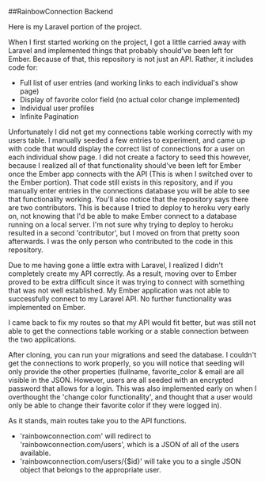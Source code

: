 ##RainbowConnection Backend

Here is my Laravel portion of the project.

When I first started working on the project, I got a little carried away with Laravel and implemented things that probably should've been left for Ember.  Because of that, this repository is not just an API.  Rather, it includes code for:

- Full list of user entries (and working links to each individual's show page)
- Display of favorite color field (no actual color change implemented)
- Individual user profiles
- Infinite Pagination

Unfortunately I did not get my connections table working correctly with my users table.  I manually seeded a few entries to experiment, and came up with code that would display the correct list of connections for a user on each individual show page.  I did not create a factory to seed this however, because I realized all of that functionality should've been left for Ember once the Ember app connects with the API (This is when I switched over to the Ember portion).  That code still exists in this repository, and if you manually enter entries in the connections database you will be able to see that functionality working.  You'll also notice that the repository says there are two contributors.  This is because I tried to deploy to heroku very early on, not knowing that I'd be able to make Ember connect to a database running on a local server.  I'm not sure why trying to deploy to heroku resulted in a second 'contributor', but I moved on from that pretty soon afterwards.  I was the only person who contributed to the code in this repository.

Due to me having gone a little extra with Laravel, I realized I didn't completely create my API correctly.  As a result, moving over to Ember proved to be extra difficult since it was trying to connect with something that was not well established.  My Ember application was not able to successfully connect to my Laravel API.  No further functionality was implemented on Ember.

I came back to fix my routes so that my API would fit better, but was still not able to get the connections table working or a stable connection between the two applications.

After cloning, you can run your migrations and seed the database.  I couldn't get the connections to work properly, so you will notice that seeding will only provide the other properties (fullname, favorite_color & email are all visible in the JSON.  However, users are all seeded with an encrypted password that allows for a login.  This was also implemented early on when I overthought the 'change color functionality', and thought that a user would only be able to change their favorite color if they were logged in).


As it stands, main routes take you to the API functions.

- 'rainbowconnection.com' will redirect to 'rainbowconnection.com/users', which is a JSON of all of the users available.
- 'rainbowconnection.com/users/{$id}' will take you to a single JSON object that belongs to the appropriate user.
